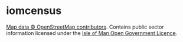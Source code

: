 # iomcensus

[Map data © OpenStreetMap contributors](https://www.openstreetmap.org/copyright). Contains public sector information licensed under the [Isle of Man Open Government Licence](https://www.gov.im/about-this-site/open-government-licence/).
